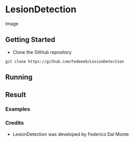 # LesionDetection

Image

## Getting Started

* Clone the GitHub repository
```
git clone https://github.com/Fedeee9/LesionDetection
```

## Running

## Result

### Examples



### Credits
* LesionDetection was developed by Federico Dal Monte
